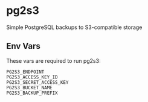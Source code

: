 # pg2s3
Simple PostgreSQL backups to S3-compatible storage

## Env Vars
These vars are required to run pg2s3:
```
PG2S3_ENDPOINT
PG2S3_ACCESS_KEY_ID
PG2S3_SECRET_ACCESS_KEY
PG2S3_BUCKET_NAME
PG2S3_BACKUP_PREFIX
```

